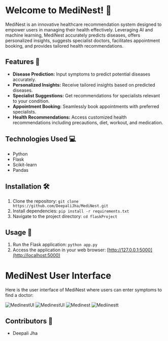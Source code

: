 # Welcome to MediNest! 🚀

MediNest is an innovative healthcare recommendation system designed to empower users in managing their health effectively. Leveraging AI and machine learning, MediNest accurately predicts diseases, offers personalized insights, suggests specialist doctors, facilitates appointment booking, and provides tailored health recommendations.

## Features 🌟
- **Disease Prediction:** Input symptoms to predict potential diseases accurately.
- **Personalized Insights:** Receive tailored insights based on predicted diseases.
- **Specialist Suggestions:** Get recommendations for specialists relevant to your condition.
- **Appointment Booking:** Seamlessly book appointments with preferred specialists.
- **Health Recommendations:** Access customized health recommendations including precautions, diet, workout, and medication.

## Technologies Used 💻
- Python
- Flask
- Scikit-learn
- Pandas

## Installation 🛠️
1. Clone the repository: `git clone https://github.com/DeepaliJha/MediNest.git`
2. Install dependencies: `pip install -r requirements.txt`
3. Navigate to the project directory: `cd flaskProject`

## Usage 📝
1. Run the Flask application: `python app.py`
2. Access the application in your web browser: [http://127.0.0.1:5000](http://localhost:5000)

# MediNest User Interface

Here is the user interface of MediNest where users can enter symptoms to find a doctor:

![MedinestUI](https://i.ibb.co/0r1MNSj/Whats-App-Image-2024-04-24-at-20-43-24.jpg)
![MedinestUI](https://i.ibb.co/WnzhKFm/Whats-App-Image-2024-04-24-at-20-44-01.jpg)
![Medinest](https://i.ibb.co/k9394s6/Whats-App-Image-2024-04-24-at-20-44-24.jpg)
![Mediinestt](https://i.ibb.co/7XYpnyX/Whats-App-Image-2024-04-24-at-20-44-59.jpg)

## Contributors 🙌
- Deepali Jha

